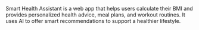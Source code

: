 Smart Health Assistant is a web app that helps users calculate their BMI and provides personalized health advice, meal plans, and workout routines. It uses AI to offer smart recommendations to support a healthier lifestyle.
